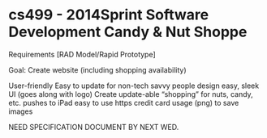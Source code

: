cs499 - 2014Sprint Software Development Candy &amp; Nut Shoppe
=====


Requirements
[RAD Model/Rapid Prototype]

Goal: Create website (including shopping availability)

User-friendly
Easy to update for non-tech savvy people
design easy, sleek UI (goes along with logo)
Create update-able “shopping” for nuts, candy, etc.
pushes to iPad
easy to use
https credit card usage
(png) to save images


NEED SPECIFICATION DOCUMENT BY NEXT WED.

